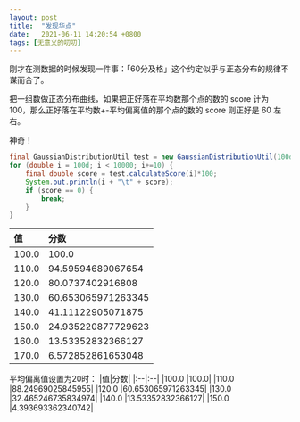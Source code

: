 ```yaml
---
layout: post
title:  "发现华点"
date:   2021-06-11 14:20:54 +0800
tags: [无意义的叨叨]
---
```

刚才在测数据的时候发现一件事：「60分及格」这个约定似乎与正态分布的规律不谋而合了。

把一组数做正态分布曲线，如果把正好落在平均数那个点的数的 score 计为 100，那么正好落在平均数+-平均偏离值的那个点的数的 score 则正好是 60 左右。

神奇！

```java
final GaussianDistributionUtil test = new GaussianDistributionUtil(100d, 30d);
for (double i = 100d; i < 10000; i+=10) {
    final double score = test.calculateScore(i)*100;
    System.out.println(i + "\t" + score);
    if (score == 0) {
        break;
    }
}
```
|值|分数|
|:--|:--|
|100.0	|100.0|
|110.0	|94.59594689067654|
|120.0	|80.0737402916808|
|130.0	|60.653065971263345|
|140.0	|41.11122905071875|
|150.0	|24.935220877729623|
|160.0	|13.53352832366127|
|170.0	|6.572852861653048|



平均偏离值设置为20时：
|值|分数|
|:--|:--|
|100.0	|100.0|
|110.0	|88.24969025845955|
|120.0	|60.653065971263345|
|130.0	|32.465246735834974|
|140.0	|13.53352832366127|
|150.0	|4.393693362340742|

